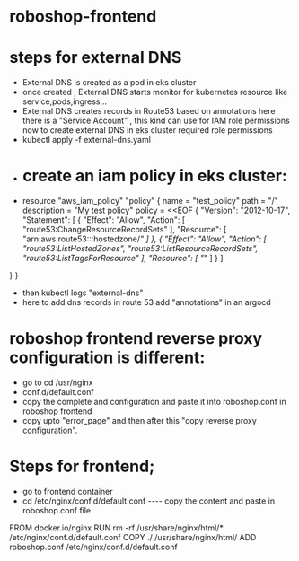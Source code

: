 # roboshop-frontend
steps for external DNS
======================
* External DNS is created as a pod in eks cluster
* once created , External DNS starts monitor for kubernetes resource like service,pods,ingress,..
* External DNS creates records in Route53 based on annotations
here there is a "Service Account" , this kind can use for IAM role permissions
now to create external DNS in eks cluster required role permissions
* kubectl apply -f external-dns.yaml
* create an iam policy in eks cluster:
  ====================================
* resource "aws_iam_policy" "policy" {
  name        = "test_policy"
  path        = "/"
  description = "My test policy"
  policy =  <<EOF
{
  "Version": "2012-10-17",
  "Statement": [
  {
  "Effect": "Allow",
  "Action": [
  "route53:ChangeResourceRecordSets"
  ],
  "Resource": [
  "arn:aws:route53:::hostedzone/*"
  ]
  },
  {
  "Effect": "Allow",
  "Action": [
  "route53:ListHostedZones",
  "route53:ListResourceRecordSets",
  "route53:ListTagsForResource"
  ],
  "Resource": [
  "*"
  ]
  }
  ]
  
}
}
* then kubectl logs "external-dns"
* here to add dns records in route 53 add "annotations" in an argocd 

roboshop frontend reverse proxy configuration is different:
===========================================================
* go to cd /usr/nginx
* conf.d/default.conf
* copy the complete and configuration and paste it into roboshop.conf in roboshop frontend
* copy upto "error_page" and then after this "copy reverse proxy configuration".


Steps for frontend;
===================
* go to frontend container
* cd /etc/nginx/conf.d/default.conf ---- copy the content and paste in roboshop.conf file

FROM  docker.io/nginx
RUN   rm -rf /usr/share/nginx/html/* /etc/nginx/conf.d/default.conf
COPY   ./  /usr/share/nginx/html/
ADD    roboshop.conf   /etc/nginx/conf.d/default.conf
